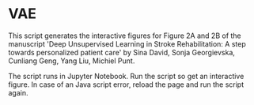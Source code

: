 # VAE

This script generates the interactive figures for Figure 2A and 2B of the manuscript
'Deep  Unsupervised Learning in Stroke Rehabilitation: A step towards personalized patient care' by
Sina David, Sonja Georgievska, Cunliang Geng, Yang Liu, Michiel Punt.

The script runs in Jupyter Notebook.
Run the script so get an interactive figure. 
In case of an Java script error, reload the page and run the script again.

